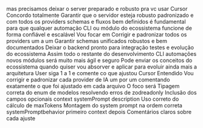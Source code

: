 mas precisamos deixar o server preparado e robusto pra vc usar
Cursor
 Concordo totalmente Garantir que o servidor esteja robusto padronizado e com todos os providers schemas e fluxos bem definidos é fundamental para que qualquer automação CLI ou módulo do ecossistema funcione de forma confiável e escalável
Vou focar em
 Corrigir e padronizar todos os providers um a um
 Garantir schemas unificados robustos e bem documentados
 Deixar o backend pronto para integração testes e evolução do ecossistema
Assim todo o restante do desenvolvimento CLI automações novos módulos será muito mais ágil e seguro
Pode enviar os conceitos do ecossistema quando quiser  vou absorver e aplicar para evoluir ainda mais a arquitetura
User
siga 1 a 1 e comente co que ajustou
Cursor
 Entendido Vou corrigir e padronizar cada provider de IA um por um comentando exatamente o que foi ajustado em cada arquivo
O foco será
 Tipagem correta do enum de modelos resolvendo erros de zodreadonly
 Inclusão dos campos opcionais context systemPrompt description
 Uso correto do cálculo de maxTokens
 Montagem do system prompt na ordem correta systemPromptbehavior primeiro context depois
 Comentários claros sobre cada ajuste